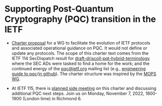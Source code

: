 # Supporting Post-Quantum Cryptography (PQC) transition in the IETF

* [Charter proposal](https://github.com/rdanyliw/ietf-pqc-transition/blob/main/pqct-charter.md) for a WG to facilitate the evolution of IETF protocols and associated operational guidance on PQC.  It would not define or update any protocols.  The scope of this charter text comes from the IETF 114 SecDispatch result for [draft-driscoll-pqt-hybrid-terminology](https://datatracker.ietf.org/doc/draft-driscoll-pqt-hybrid-terminology/) where the SEC ADs were tasked to find a home for the work; and the continued energy of the [pqc@ietf.org](https://www.ietf.org/mailman/listinfo/Pqc) mailing list (e.g., [engineering guide to pqc](https://mailarchive.ietf.org/arch/msg/pqc/kA8V81SElrUC8Wy4zAehmBsGmno/)/[in github](https://github.com/paulehoffman/post-quantum-for-engineers)).  The charter structure was inspired by the [MOPS WG](https://datatracker.ietf.org/wg/mops/about/).

* At IETF 115, there is [planned side meeting](https://github.com/rdanyliw/ietf-pqc-transition/blob/main/ietf115-pqc-next-steps-side-meeting.md) on this charter and discussing additional PQC next steps.  Join us on Monday, November 7, 2022, 1800-1900 (London time) in Richmond 6. 
